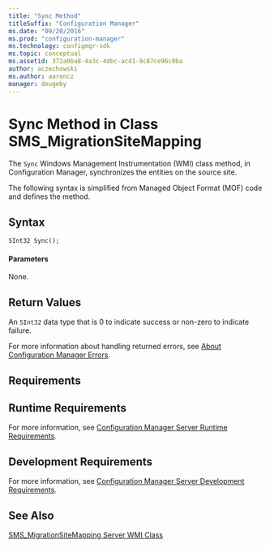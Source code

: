 ```yaml
---
title: "Sync Method"
titleSuffix: "Configuration Manager"
ms.date: "09/20/2016"
ms.prod: "configuration-manager"
ms.technology: configmgr-sdk
ms.topic: conceptual
ms.assetid: 372a0ba8-4a3c-4dbc-ac41-9c87ce96c0ba
author: aczechowski
ms.author: aaroncz
manager: dougeby
---
```

# Sync Method in Class SMS_MigrationSiteMapping
The `Sync` Windows Management Instrumentation (WMI) class method, in Configuration Manager, synchronizes the entities on the source site.  

 The following syntax is simplified from Managed Object Format (MOF) code and defines the method.  

## Syntax  

```  
SInt32 Sync();  
```  

#### Parameters  
 None.  

## Return Values  
 An  `SInt32` data type that is 0 to indicate success or non-zero to indicate failure.  

 For more information about handling returned errors, see [About Configuration Manager Errors](../../../../develop/core/understand/about-configuration-manager-errors.md).  

## Requirements  

## Runtime Requirements  
 For more information, see [Configuration Manager Server Runtime Requirements](../../../../develop/core/reqs/server-runtime-requirements.md).  

## Development Requirements  
 For more information, see [Configuration Manager Server Development Requirements](../../../../develop/core/reqs/server-development-requirements.md).  

## See Also  
 [SMS_MigrationSiteMapping Server WMI Class](../../../../develop/reference/core/migration/sms_migrationsitemapping-server-wmi-class.md)
